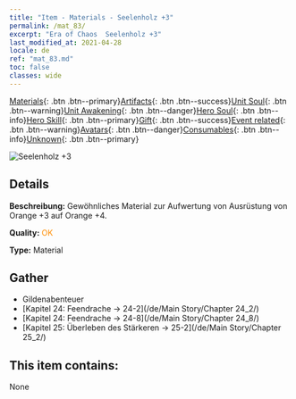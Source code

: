 ```yaml
---
title: "Item - Materials - Seelenholz +3"
permalink: /mat_83/
excerpt: "Era of Chaos  Seelenholz +3"
last_modified_at: 2021-04-28
locale: de
ref: "mat_83.md"
toc: false
classes: wide
---
```

 [Materials](/ItemsDE/){: .btn .btn--primary}[Artifacts](/ItemsDE/Artifacts/){: .btn .btn--success}[Unit Soul](/ItemsDE/UnitSoul/){: .btn .btn--warning}[Unit Awakening](/ItemsDE/UnitAwakening/){: .btn .btn--danger}[Hero Soul](/ItemsDE/HeroSoul/){: .btn .btn--info}[Hero Skill](/ItemsDE/HeroSkill/){: .btn .btn--primary}[Gift](/ItemsDE/Gift/){: .btn .btn--success}[Event related](/ItemsDE/Events/){: .btn .btn--warning}[Avatars](/ItemsDE/Avatars/){: .btn .btn--danger}[Consumables](/ItemsDE/Consumables/){: .btn .btn--info}[Unknown](/ItemsDE/Unknown/){: .btn .btn--primary}

 ![Seelenholz +3](/images/t/i_cailiao_mucai3.png)

## Details
 **Beschreibung:** Gewöhnliches Material zur Aufwertung von Ausrüstung von Orange +3 auf Orange +4.

 **Quality:** <span style="color: #FF8C00">OK</span>

 **Type:** Material

## Gather

*    Gildenabenteuer 
*    [Kapitel 24: Feendrache -> 24-2](/de/Main Story/Chapter 24_2/) 
*    [Kapitel 24: Feendrache -> 24-8](/de/Main Story/Chapter 24_8/) 
*    [Kapitel 25: Überleben des Stärkeren -> 25-2](/de/Main Story/Chapter 25_2/) 

## This item contains:

  None

